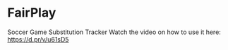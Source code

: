 # FairPlay
Soccer Game Substitution Tracker
Watch the video on how to use it here: https://d.pr/v/u61sD5
